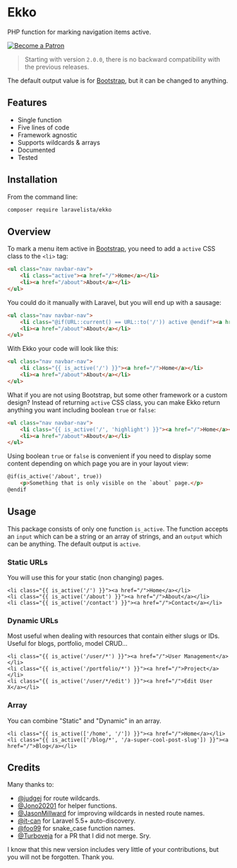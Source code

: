# Ekko

PHP function for marking navigation items active.

[![Become a Patron](https://img.shields.io/badge/Becoma%20a-Patron-f96854.svg?style=for-the-badge)](https://www.patreon.com/laravelista)

> Starting with version `2.0.0`, there is no backward compatibility with the previous releases.

The default output value is for [Bootstrap](http://getbootstrap.com), but it can be changed to anything.

## Features

- Single function
- Five lines of code
- Framework agnostic
- Supports wildcards & arrays
- Documented
- Tested

## Installation

From the command line:

```bash
composer require laravelista/ekko
```

## Overview

To mark a menu item active in [Bootstrap](http://getbootstrap.com/components/#navbar), you need to add a `active` CSS class to the `<li>` tag:

```html
<ul class="nav navbar-nav">
    <li class="active"><a href="/">Home</a></li>
    <li><a href="/about">About</a></li>
</ul>
```

You could do it manually with Laravel, but you will end up with a sausage:

```html
<ul class="nav navbar-nav">
    <li class="@if(URL::current() == URL::to('/')) active @endif"><a href="/">Home</a></li>
    <li><a href="/about">About</a></li>
</ul>
```

With Ekko your code will look like this:

```html
<ul class="nav navbar-nav">
    <li class="{{ is_active('/') }}"><a href="/">Home</a></li>
    <li><a href="/about">About</a></li>
</ul>
```

What if you are not using Bootstrap, but some other framework or a custom design? Instead of returning `active` CSS class, you can make Ekko return anything you want including boolean `true` or `false`:

```html
<ul class="nav navbar-nav">
    <li class="{{ is_active('/', 'highlight') }}"><a href="/">Home</a></li>
    <li><a href="/about">About</a></li>
</ul>
```

Using boolean `true` or `false` is convenient if you need to display some content depending on which page you are in your layout view:

```html
@if(is_active('/about', true))
    <p>Something that is only visible on the `about` page.</p>
@endif
```

## Usage

This package consists of only one function `is_active`. The function accepts an `input` which can be a string or an array of strings, and an `output` which can be anything. The default output is `active`.

### Static URLs

You will use this for your static (non changing) pages.

```
<li class="{{ is_active('/') }}"><a href="/">Home</a></li>
<li class="{{ is_active('/about') }}"><a href="/">About</a></li>
<li class="{{ is_active('/contact') }}"><a href="/">Contact</a></li>
```

### Dynamic URLs

Most useful when dealing with resources that contain either slugs or IDs. Useful for blogs, portfolio, model CRUD...

```
<li class="{{ is_active('/user/*') }}"><a href="/">User Management</a></li>
<li class="{{ is_active('/portfolio/*') }}"><a href="/">Project</a></li>
<li class="{{ is_active('/user/*/edit') }}"><a href="/">Edit User X</a></li>
```

### Array

You can combine "Static" and "Dynamic" in an array.

```
<li class="{{ is_active(['/home', '/']) }}"><a href="/">Home</a></li>
<li class="{{ is_active(['/blog/*', '/a-super-cool-post-slug']) }}"><a href="/">Blog</a></li>
```

## Credits

Many thanks to:

- [@judgej](https://github.com/judgej) for route wildcards.
- [@Jono20201](https://github.com/Jono20201) for helper functions.
- [@JasonMillward](https://github.com/JasonMillward) for improving wildcards in nested route names.
- [@it-can](https://github.com/it-can) for Laravel 5.5+ auto-discovery.
- [@foo99](https://github.com/foo99) for snake_case function names.
- [@Turboveja](https://github.com/Turboveja) for a PR that I did not merge. Sry.

I know that this new version includes very little of your contributions, but you will not be forgotten. Thank you.